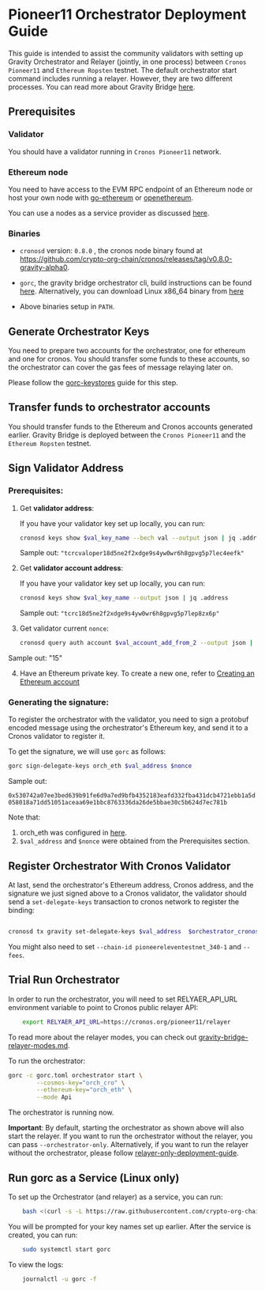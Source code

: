 

# Pioneer11 Orchestrator Deployment Guide

This guide is intended to assist the community validators with setting up Gravity Orchestrator and Relayer (jointly, in one process) between `Cronos Pioneer11` and `Ethereum Ropsten` testnet. The default orchestrator start command includes running a relayer. However, they are two different processes. You can read more about Gravity Bridge [here](https://blog.althea.net/how-gravity-works/).

## Prerequisites

### Validator

You should have a validator running in `Cronos Pioneer11` network.

### Ethereum node

You need to have access to the EVM RPC endpoint of an Ethereum node or host your own node with [go-ethereum](https://github.com/ethereum/go-ethereum/) or [openethereum](https://github.com/openethereum/openethereum).

You can use a nodes as a service provider as discussed [here](https://ethereum.org/en/developers/docs/nodes-and-clients/nodes-as-a-service/).


### Binaries

-  `cronosd` version: `0.8.0` , the cronos node binary found at https://github.com/crypto-org-chain/cronos/releases/tag/v0.8.0-gravity-alpha0.

- `gorc`, the gravity bridge orchestrator cli, build instructions can be found [here](gorc-build.md). Alternatively, you can download Linux x86_64 binary from [here](https://github.com/crypto-org-chain/gravity-bridge/releases/tag/v2.0.0-cronos-alpha0)

- Above binaries setup in `PATH`.

## Generate Orchestrator Keys

You need to prepare two accounts for the orchestrator, one for ethereum and one for cronos. You should transfer some funds to these accounts, so the orchestrator can cover the gas fees of message relaying later on.

Please follow the [gorc-keystores](gorc-keystores.md) guide for this step.

## Transfer funds to orchestrator accounts

You should transfer funds to the Ethereum and Cronos accounts generated earlier. Gravity Bridge is deployed between the `Cronos Pioneer11` and the `Ethereum Ropsten` testnet.


## Sign Validator Address


### Prerequisites:

1. Get **validator address**:

	If you have your validator key set up locally, you can run:

	```bash
	cronosd keys show $val_key_name --bech val --output json | jq .address
	```

	Sample out:
	`"tcrcvaloper18d5ne2f2xdge9s4yw0wr6h8gpvg5p7lec4eefk"`

2. Get **validator account address**:

	If you have your validator key set up locally, you can run:

	```bash
	cronosd keys show $val_key_name --output json | jq .address
	```

	Sample out:
		`"tcrc18d5ne2f2xdge9s4yw0wr6h8gpvg5p7lep8zx6p"`

3. Get validator current `nonce`:

	```bash
	cronosd query auth account $val_account_add_from_2 --output json | jq .base_account.sequence
	```

  Sample out:
	"15"

4. Have an Ethereum private key. To create a new one, refer to [Creating an Ethereum account](#creating-an-ethereum-account)

### Generating the signature:

To register the orchestrator with the validator, you need to sign a protobuf encoded message using the orchestrator's Ethereum key, and send it to a Cronos validator to register it.

To get the signature, we will use `gorc` as follows:

```bash
gorc sign-delegate-keys orch_eth $val_address $nonce
```

Sample out:

`0x530742a07ee3bed639b91fe6d9a7ed9bfb4352183eafd332fba431dcb4721ebb1a5d058018a71dd51051aceaa69e1bbc8763336da26de5bbae30c5b624d7ec781b`

Note that:
1. orch_eth was configured in [here](#creating-an-ethereum-account).
2. `$val_address` and `$nonce` were obtained from the Prerequisites section.


## Register Orchestrator With Cronos Validator


At last, send the orchestrator's Ethereum address, Cronos address, and the signature we just signed above to a Cronos validator, the validator should send a `set-delegate-keys` transaction to cronos network to register the binding:


```bash

cronosd tx gravity set-delegate-keys $val_address  $orchestrator_cronos_address  $orchestrator_eth_address  $signature --from $val_account_address

```

You might also need to set `--chain-id pioneereleventestnet_340-1` and `--fees`.


## Trial Run Orchestrator

In order to run the orchestrator, you will need to set RELYAER_API_URL environment variable to point to Cronos public relayer API:

```bash
	export RELYAER_API_URL=https://cronos.org/pioneer11/relayer
```

To read more about the relayer modes, you can check out [gravity-bridge-relayer-modes.md](gravity-bridge-relayer-modes.md).

To run the orchestrator:

```bash
gorc -c gorc.toml orchestrator start \
		--cosmos-key="orch_cro" \
		--ethereum-key="orch_eth" \
		--mode Api
```

The orchestrator is running now.

**Important**: By default, starting the orchestrator as shown above will also start the relayer. If you want to run the orchestrator without the relayer, you can pass `--orchestrator-only`. Alternatively, if you want to run the relayer without the orchestrator, please follow [relayer-only-deployment-guide](pioneer11-relayer-only-deployment-guide.md).

## Run gorc as a Service (Linux only)

To set up the Orchestrator (and relayer) as a service, you can run:

```bash
	bash <(curl -s -L https://raw.githubusercontent.com/crypto-org-chain/cronos/main/docs/gravity-bridge/systemd/setup-gorc-service.sh) -t orchestrator
```

You will be prompted for your key names set up earlier. After the service is created, you can run:

```bash
	sudo systemctl start gorc
```

To view the logs:

```bash
	journalctl -u gorc -f
```